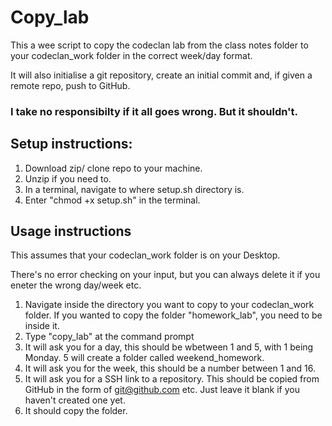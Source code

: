 # Copy_lab

This a wee script to copy the codeclan lab from the class notes folder to your codeclan_work folder in the correct week/day format.  

It will also initialise a git repository, create an initial commit and, if given a remote repo, push to GitHub.

### I take no responsibilty if it all goes wrong.  But it shouldn't.

## Setup instructions:

1. Download zip/ clone repo to your machine.
2. Unzip if you need to.
3. In a terminal, navigate to where setup.sh directory is.
4. Enter "chmod +x setup.sh" in the terminal.

## Usage instructions

This assumes that your codeclan_work folder is on your Desktop.

There's no error checking on your input, but you can always delete it if you eneter the wrong day/week etc.

1.  Navigate inside the directory you want to copy to your codeclan_work folder.  If you wanted to copy the folder "homework_lab", you need to be inside it.
2. Type "copy_lab" at the command prompt
3. It will ask you for a day, this should be wbetween 1 and 5, with 1 being Monday. 5 will create a folder called weekend_homework.
4. It will ask you for the week, this should be a number between 1 and 16.
5. It will ask you for a SSH link to a repository.  This should be copied from GitHub in the form of git@github.com etc.  Just leave it blank if you haven't created one yet.
6. It should copy the folder.
